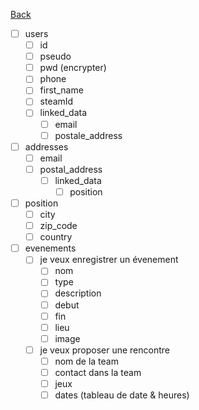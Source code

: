 [Back](../README.md)

- [ ] users
  - [ ] id
  - [ ] pseudo
  - [ ] pwd (encrypter)
  - [ ] phone
  - [ ] first_name
  - [ ] steamId
  - [ ] linked_data
    - [ ] email
    - [ ] postale_address

- [ ] addresses
  - [ ] email
  - [ ] postal_address
    - [ ] linked_data
      - [ ] position

- [ ] position
  - [ ] city
  - [ ] zip_code
  - [ ] country

- [ ] evenements
  - [ ] je veux enregistrer un évenement
    - [ ] nom
    - [ ] type
    - [ ] description
    - [ ] debut
    - [ ] fin
    - [ ] lieu
    - [ ] image
  - [ ] je veux proposer une rencontre
    - [ ] nom de la team
    - [ ] contact dans la team
    - [ ] jeux
    - [ ] dates (tableau de date & heures)